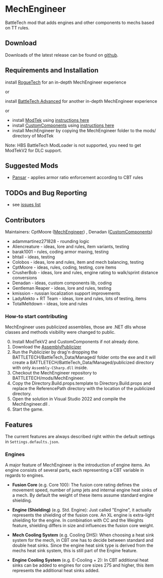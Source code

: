 # MechEngineer
BattleTech mod that adds engines and other components to mechs based on TT rules.

## Download

Downloads of the latest release can be found on [github](https://github.com/BattletechModders/MechEngineer/releases).

## Requirements and Installation

install [RogueTech](https://www.nexusmods.com/battletech/mods/79) for an in-depth MechEngineer experience

or

install [BattleTech Advanced](https://www.nexusmods.com/battletech/mods/452) for another in-depth MechEngineer experience

or

* install [ModTek](https://github.com/BattletechModders/ModTek/releases) using [instructions here](https://github.com/BattletechModders/ModTek)
* install [CustomComponents](https://github.com/BattletechModders/CustomComponents/releases) using [instructions here](https://github.com/BattletechModders/CustomComponents)
* install MechEngineer by copying the MechEngineer folder to the mods/ directory of ModTek

Note: HBS BattleTech ModLoader is not supported, you need to get ModTekV2 for DLC support.

## Suggested Mods

* [Pansar](https://github.com/hokvel/pansar) - applies armor ratio enforcement according to CBT rules

## TODOs and Bug Reporting

* see [issues list](https://github.com/BattletechModders/MechEngineer/issues)

## Contributors

Maintainers:
CptMoore ([MechEngineer](https://github.com/BattletechModders/MechEngineer))
, Denadan ([CustomComponents](https://github.com/BattletechModders/CustomComponents))

* adammartinez271828 - rounding logic
* Aliencreature - ideas, lore and rules, item variants, testing
* barak1001 - rules, coding armor maxing, testing
* bhtail - ideas, testing
* Colobos - ideas, lore and rules, item and mech balancing, testing
* CptMoore - ideas, rules, coding, testing, core items
* CrusherBob - ideas, lore and rules, engine rating to walk/sprint distance conversions
* Denadan - ideas, custom components lib, coding
* Gentleman Reaper - ideas, lore and rules, testing
* kmission - russian localization support improvements
* LadyAlekto + RT Team - ideas, lore and rules, lots of testing, items
* TotalMeltdown - ideas, lore and rules

### How-to start contributing

MechEngineer uses publicized assemblies, those are .NET dlls whose classes and methods visibility were changed to public.

0. Install ModTekV2 and CustomComponents if not already done.
1. Download the [AssemblyPublicizer](https://github.com/CptMoore/AssemblyPublicizer/releases/tag/latest)
2. Run the Publicizier by drag'n dropping the BATTLETECH/BattleTech_Data/Managed/ folder onto the exe
      and it will create a BATTLETECH/BattleTech_Data/Managed/publicized directory with only `Assembly-CSharp.dll` inside.
3. Checkout the MechEngineer repository to BATTLETECH/mods/MechEngineer.
4. Copy the Directory.Build.props.template to Directory.Build.props and replace the ReferencePath directory with the location of the publicized directory.
5. Open the solution in Visual Studio 2022 and compile the MechEngineer.dll .
6. Start the game.

## Features

The current features are always described right within the default settings in `Settings.defaults.json`.

### Engines

A major feature of MechEngineer is the introduction of engine items. An engine consists of several parts, each representing a CBT variable in regards to engines.

- **Fusion Core** (e.g. Core 100):
The fusion core rating defines the movement speed, number of jump jets and internal engine heat sinks of a mech.
By default the weight of these items assume standard engine shielding.

- **Engine (Shielding)** (e.g. Std. Engine):
Just called "Engine", it actually represents the shielding of the fusion core.
An XL engine is extra-light shielding for the engine.
In combination with CC and the Weights feature, shielding differs in size and influences the fusion core weight.

- **Mech Cooling System** (e.g. Cooling DHS):
When choosing a heat sink system for the mech, in CBT one has to decide between standard and double heat sinks.
Since the engine heat sink type is derived from the mechs heat sink system, this is still part of the Engine feature.

- **Engine Cooling System** (e.g. E-Cooling + 2):
In CBT additional heat sinks can be added to engines for core sizes 275 and higher,
this item represents the additional heat sinks added.

